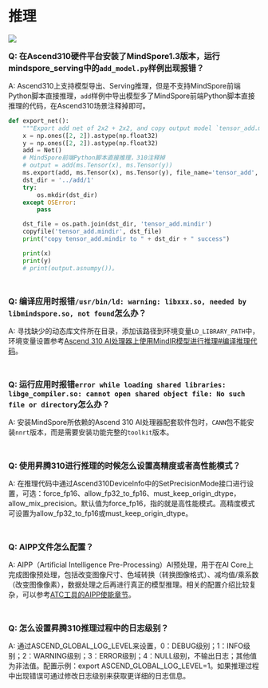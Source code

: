 # 推理

<a href="https://gitee.com/mindspore/docs/blob/r2.0.0-alpha/docs/mindspore/source_zh_cn/faq/inference.md" target="_blank"><img src="https://mindspore-website.obs.cn-north-4.myhuaweicloud.com/website-images/master/resource/_static/logo_source.png"></a>

<font size=3>**Q: 在Ascend310硬件平台安装了MindSpore1.3版本，运行mindspore_serving中的`add_model.py`样例出现报错？**</font>

A: Ascend310上支持模型导出、Serving推理，但是不支持MindSpore前端Python脚本直接推理，`add`样例中导出模型多了MindSpore前端Python脚本直接推理的代码，在Ascend310场景注释掉即可。

```python
def export_net():
    """Export add net of 2x2 + 2x2, and copy output model `tensor_add.mindir` to directory ../add/1"""
    x = np.ones([2, 2]).astype(np.float32)
    y = np.ones([2, 2]).astype(np.float32)
    add = Net()
    # MindSpore前端Python脚本直接推理，310注释掉
    # output = add(ms.Tensor(x), ms.Tensor(y))
    ms.export(add, ms.Tensor(x), ms.Tensor(y), file_name='tensor_add', file_format='MINDIR')
    dst_dir = '../add/1'
    try:
        os.mkdir(dst_dir)
    except OSError:
        pass

    dst_file = os.path.join(dst_dir, 'tensor_add.mindir')
    copyfile('tensor_add.mindir', dst_file)
    print("copy tensor_add.mindir to " + dst_dir + " success")

    print(x)
    print(y)
    # print(output.asnumpy())。
```

<br/>

<font size=3>**Q: 编译应用时报错`/usr/bin/ld: warning: libxxx.so, needed by libmindspore.so, not found`怎么办？**</font>

A: 寻找缺少的动态库文件所在目录，添加该路径到环境变量`LD_LIBRARY_PATH`中，环境变量设置参考[Ascend 310 AI处理器上使用MindIR模型进行推理#编译推理代码](https://www.mindspore.cn/tutorials/experts/zh-CN/r2.0.0-alpha/infer/ascend_310_mindir.html#编译推理代码)。

<br/>

<font size=3>**Q: 运行应用时报错`error while loading shared libraries: libge_compiler.so: cannot open shared object file: No such file or directory`怎么办？**</font>

A: 安装MindSpore所依赖的Ascend 310 AI处理器配套软件包时，`CANN`包不能安装`nnrt`版本，而是需要安装功能完整的`toolkit`版本。

<br/>

<font size=3>**Q: 使用昇腾310进行推理的时候怎么设置高精度或者高性能模式？**</font>

A: 在推理代码中通过Ascend310DeviceInfo中的SetPrecisionMode接口进行设置，可选：force_fp16、allow_fp32_to_fp16、must_keep_origin_dtype，allow_mix_precision。默认值为force_fp16，指的就是高性能模式。高精度模式可设置为allow_fp32_to_fp16或must_keep_origin_dtype。

<br/>

<font size=3>**Q: AIPP文件怎么配置？**</font>

A: AIPP（Artificial Intelligence Pre-Processing）AI预处理，用于在AI Core上完成图像预处理，包括改变图像尺寸、色域转换（转换图像格式）、减均值/乘系数（改变图像像素），数据处理之后再进行真正的模型推理。相关的配置介绍比较复杂，可以参考[ATC工具的AIPP使能章节](https://www.hiascend.com/document/detail/zh/canncommercial/51RC2/inferapplicationdev/atctool/atctool_0017.html)。

<br/>

<font size=3>**Q: 怎么设置昇腾310推理过程中的日志级别？**</font>

A: 通过ASCEND_GLOBAL_LOG_LEVEL来设置，0：DEBUG级别；1：INFO级别；2：WARNING级别；3：ERROR级别；4：NULL级别，不输出日志；其他值为非法值。配置示例：export ASCEND_GLOBAL_LOG_LEVEL=1。如果推理过程中出现错误可通过修改日志级别来获取更详细的日志信息。
